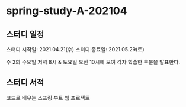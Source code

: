 # spring-study-A-202104

## 스터디 일정
스터디 시작일: 2021.04.21(수)
스터디 종료일: 2021.05.29(토)

주 2회 수요일 저녁 8시 & 토요일 오전 10시에 모여 각자 학습한 부분을 발표한다. 

## 스터디 서적
코드로 배우는 스프링 부트 웹 프로젝트


